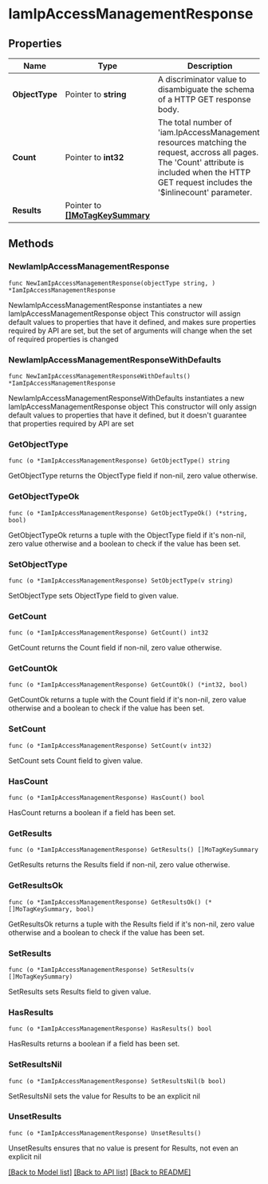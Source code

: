 # IamIpAccessManagementResponse

## Properties

Name | Type | Description | Notes
------------ | ------------- | ------------- | -------------
**ObjectType** | Pointer to **string** | A discriminator value to disambiguate the schema of a HTTP GET response body. | 
**Count** | Pointer to **int32** | The total number of &#39;iam.IpAccessManagement&#39; resources matching the request, accross all pages. The &#39;Count&#39; attribute is included when the HTTP GET request includes the &#39;$inlinecount&#39; parameter. | [optional] 
**Results** | Pointer to [**[]MoTagKeySummary**](mo.TagKeySummary.md) |  | [optional] 

## Methods

### NewIamIpAccessManagementResponse

`func NewIamIpAccessManagementResponse(objectType string, ) *IamIpAccessManagementResponse`

NewIamIpAccessManagementResponse instantiates a new IamIpAccessManagementResponse object
This constructor will assign default values to properties that have it defined,
and makes sure properties required by API are set, but the set of arguments
will change when the set of required properties is changed

### NewIamIpAccessManagementResponseWithDefaults

`func NewIamIpAccessManagementResponseWithDefaults() *IamIpAccessManagementResponse`

NewIamIpAccessManagementResponseWithDefaults instantiates a new IamIpAccessManagementResponse object
This constructor will only assign default values to properties that have it defined,
but it doesn't guarantee that properties required by API are set

### GetObjectType

`func (o *IamIpAccessManagementResponse) GetObjectType() string`

GetObjectType returns the ObjectType field if non-nil, zero value otherwise.

### GetObjectTypeOk

`func (o *IamIpAccessManagementResponse) GetObjectTypeOk() (*string, bool)`

GetObjectTypeOk returns a tuple with the ObjectType field if it's non-nil, zero value otherwise
and a boolean to check if the value has been set.

### SetObjectType

`func (o *IamIpAccessManagementResponse) SetObjectType(v string)`

SetObjectType sets ObjectType field to given value.


### GetCount

`func (o *IamIpAccessManagementResponse) GetCount() int32`

GetCount returns the Count field if non-nil, zero value otherwise.

### GetCountOk

`func (o *IamIpAccessManagementResponse) GetCountOk() (*int32, bool)`

GetCountOk returns a tuple with the Count field if it's non-nil, zero value otherwise
and a boolean to check if the value has been set.

### SetCount

`func (o *IamIpAccessManagementResponse) SetCount(v int32)`

SetCount sets Count field to given value.

### HasCount

`func (o *IamIpAccessManagementResponse) HasCount() bool`

HasCount returns a boolean if a field has been set.

### GetResults

`func (o *IamIpAccessManagementResponse) GetResults() []MoTagKeySummary`

GetResults returns the Results field if non-nil, zero value otherwise.

### GetResultsOk

`func (o *IamIpAccessManagementResponse) GetResultsOk() (*[]MoTagKeySummary, bool)`

GetResultsOk returns a tuple with the Results field if it's non-nil, zero value otherwise
and a boolean to check if the value has been set.

### SetResults

`func (o *IamIpAccessManagementResponse) SetResults(v []MoTagKeySummary)`

SetResults sets Results field to given value.

### HasResults

`func (o *IamIpAccessManagementResponse) HasResults() bool`

HasResults returns a boolean if a field has been set.

### SetResultsNil

`func (o *IamIpAccessManagementResponse) SetResultsNil(b bool)`

 SetResultsNil sets the value for Results to be an explicit nil

### UnsetResults
`func (o *IamIpAccessManagementResponse) UnsetResults()`

UnsetResults ensures that no value is present for Results, not even an explicit nil

[[Back to Model list]](../README.md#documentation-for-models) [[Back to API list]](../README.md#documentation-for-api-endpoints) [[Back to README]](../README.md)


